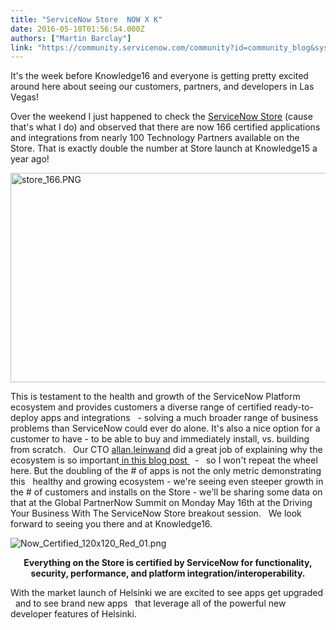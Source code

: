 ```yaml
---
title: "ServiceNow Store  NOW X K"
date: 2016-05-10T01:56:54.000Z
authors: ["Martin Barclay"]
link: "https://community.servicenow.com/community?id=community_blog&sys_id=54ac2225dbd0dbc01dcaf3231f9619e2"
---
```

<p>It's the week before Knowledge16 and everyone is getting pretty excited around here about seeing our customers, partners, and developers in Las Vegas!</p><p></p><p>Over the weekend I just happened to check the <a title="t.ly/1Rw7jdA" href="http://bit.ly/1Rw7jdA">ServiceNow Store</a> (cause that's what I do) and observed that there are now 166 certified applications and integrations from nearly 100 Technology Partners available on the Store. That is exactly double the number at Store launch at Knowledge15 a year ago!</p><p></p><p></p><p><img   alt="store_166.PNG" class="image-1 jive-image" src="eabb6006db5857049c9ffb651f961984.iix" style="width: 620px; height: 335px; display: block; margin-left: auto; margin-right: auto;"/></p><p></p><p>This is testament to the health and growth of the ServiceNow Platform ecosystem and provides customers a diverse range of certified ready-to-deploy apps and integrations   - solving a much broader range of business problems than ServiceNow could ever do alone. It's also a nice option for a customer to have - to be able to buy and immediately install, vs. building from scratch.   Our CTO <a title="allan.leinwand" __default_attr="12646" __jive_macro_name="user" class="jive_macro jive_macro_user" data-orig-content="allan.leinwand" data-renderedposition="557.8834838867188_67.7414779663086_109_15" href="/community?id=community_user_profile&user=d621d665db981fc09c9ffb651f96193c">allan.leinwand</a> did a great job of explaining why the ecosystem is so important<a title="" _jive_internal="true" href="/community?id=community_blog&sys_id=972de6e5dbd0dbc01dcaf3231f961932"> in this blog post </a>   -   so I won't repeat the wheel here. But the doubling of the # of apps is not the only metric demonstrating this   healthy and growing ecosystem - we're seeing even steeper growth in the # of customers and installs on the Store - we'll be sharing some data on that at the Global PartnerNow Summit on Monday May 16th at the Driving Your Business With The ServiceNow Store breakout session.   We look forward to seeing you there and at Knowledge16.</p><p></p><p></p><p><img   alt="Now_Certified_120x120_Red_01.png" class="image-2 jive-image" src="f85b840adbd017049c9ffb651f96197e.iix" style="height: auto; display: block; margin-left: auto; margin-right: auto;"/></p><p style="text-align: center;"><strong>Everything on the Store is certified by ServiceNow for functionality, security, performance, and platform integration/interoperability.</strong></p><p style="text-align: center;"></p><p style="text-align: center;"></p><p style="text-align: left;">With the market launch of Helsinki we are excited to see apps get upgraded   and to see brand new apps   that leverage all of the powerful new developer features of Helsinki.</p>